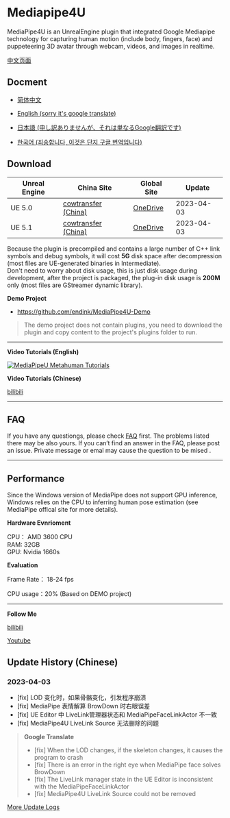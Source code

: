 # Mediapipe4U

MediaPipe4U is an UnrealEngine plugin that integrated Google Mediapipe technology for capturing human motion (include body, fingers, face) and puppeteering 3D avatar through webcam, videos, and images in realtime.

[中文页面](./README_CN.md)

## Docment

- [简体中文](https://opensource.labijie.com/Mediapipe4u-plugin/)   

- [English (sorry it's google translate)](https://opensource-labijie-com.translate.goog/Mediapipe4u-plugin/?_x_tr_sch=http&_x_tr_sl=zh-CN&_x_tr_tl=en&_x_tr_hl=zh-CN&_x_tr_pto=wapp)

- [日本語 (申し訳ありませんが、それは単なるGoogle翻訳です)](https://opensource-labijie-com.translate.goog/Mediapipe4u-plugin/?_x_tr_sl=zh-CN&_x_tr_tl=ja&_x_tr_hl=zh-CN&_x_tr_pto=wapp)

- [한국어 (죄송합니다, 이것은 단지 구글 번역입니다)](https://opensource-labijie-com.translate.goog/Mediapipe4u-plugin/?_x_tr_sl=zh-CN&_x_tr_tl=ko&_x_tr_hl=zh-CN&_x_tr_pto=wapp)

## Download   

| Unreal Engine | China Site | Global Site | Update |
|---| --- | --- |----|
| UE 5.0 | [cowtransfer (China)](https://cowtransfer.com/s/468192b5dc704b) | [OneDrive](https://1drv.ms/u/s!AkmROUeQfSBjzhRE5StJc1uJ-SRP?e=DFALmH) | 2023-04-03 |
| UE 5.1 | [cowtransfer (China)](https://cowtransfer.com/s/0a716ad46d0948) | [OneDrive](https://1drv.ms/u/s!AkmROUeQfSBjzhMMCW2sFyYQOWav?e=grGhCD) | 2023-04-03 |
  


<!-- > ### 历史版本  
> 
> - **Unreal Engine 5.0**
>
>  - [One Drive](https://1drv.ms/u/s!AkmROUeQfSBjzgWrCryGWYDK1SJj?e=7KUhai) (2023-02-27)
>
>  - [奶牛快传](https://cowtransfer.com/s/148d44d7d7bb48) (2023-02-27)
>
>- **Unreal Engine 5.1**
>
>  - [One Drive](https://1drv.ms/u/s!AkmROUeQfSBjzgibw3mJ9vC1kfwl?e=BDsqXt) (2023-03-11)
>
>  - [奶牛快传](https://cowtransfer.com/s/57864613496641) (2023-03-11)    -->
  
Because the plugin is precompiled and contains a large number of C++ link symbols and debug symbols, it will cost **5G** disk space after decompression (most files are UE-generated binaries in Intermediate).   
Don't need to worry about disk usage, this is just disk usage during development, after the project is packaged, the plug-in disk usage is **200M** only (most files are GStreamer dynamic library).
  

**Demo Project**   

- https://github.com/endink/MediaPipe4U-Demo  

> The demo project does not contain plugins, you need to download the plugin and copy content to the project's plugins folder to run.

---   

**Video Tutorials (English)**

[![MediaPipeU Metahuman Tutorials](https://res.cloudinary.com/marcomontalbano/image/upload/v1680609544/video_to_markdown/images/youtube--XLmKnG6UMzo-c05b58ac6eb4c4700831b2b3070cd403.jpg)](https://www.youtube.com/watch?v=XLmKnG6UMzo "MediaPipeU Metahuman Tutorials")

**Video Tutorials (Chinese)**

[bilibili](https://www.bilibili.com/video/BV1124y157hz/)

---   

## FAQ

If you have any questiongs, please check [FAQ](./faq) first. The problems listed there may be also yours. If you can’t find an answer in the FAQ, please post an issue. Private message or emal may cause the question to be mised .

---
## Performance

Since the Windows version of MediaPipe does not support GPU inference, Windows relies on the CPU to inferring human pose estimation (see MediaPipe offical site for more details).

**Hardware Evnrioment**

CPU： AMD 3600 CPU   
RAM: 32GB   
GPU: Nvidia 1660s


**Evaluation** 

Frame Rate： 18-24 fps 

CPU usage：20% (Based on DEMO project)  

---


**Follow Me**

[bilibili](https://space.bilibili.com/481665211)   

[Youtube](https://www.youtube.com/channel/UCiOTp6S7N3GX46_nLQ17CrA)   

## Update History (Chinese)

### 2023-04-03
- [fix] LOD 变化时，如果骨骼变化，引发程序崩溃
- [fix] MediaPipe 表情解算 BrowDown 时右眼误差
- [fix] UE Editor 中 LiveLink管理器状态和 MediaPipeFaceLinkActor 不一致
- [fix] MediaPipe4U LiveLink Source 无法删除的问题 

> **Google Translate**
> - [fix] When the LOD changes, if the skeleton changes, it causes the program to crash
> - [fix] There is an error in the right eye when MediaPipe face solves BrowDown
> - [fix] The LiveLink manager state in the UE Editor is inconsistent with the MediaPipeFaceLinkActor
> - [fix] MediaPipe4U LiveLink Source could not be removed 
   
[More Update Logs](https://opensource.labijie.com/Mediapipe4u-plugin/update_logs/)


